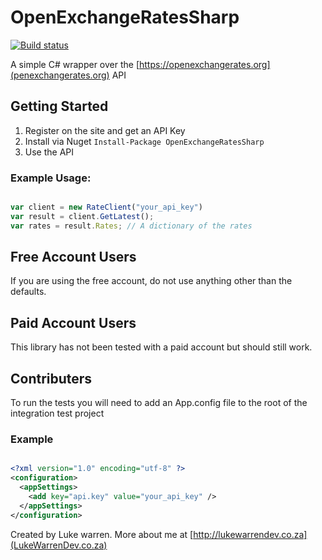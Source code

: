# OpenExchangeRatesSharp

[![Build status](https://ci.appveyor.com/api/projects/status/pgqxlne84y94sb2n?svg=true)](https://ci.appveyor.com/project/Lukejkw/openexchangeratessharp)

A simple C# wrapper over the [https://openexchangerates.org](penexchangerates.org) API

## Getting Started

1. Register on the site and get an API Key
2. Install via Nuget ```Install-Package OpenExchangeRatesSharp```
3. Use the API

### Example Usage:

```javascript

var client = new RateClient("your_api_key")
var result = client.GetLatest();
var rates = result.Rates; // A dictionary of the rates

```

## Free Account Users

If you are using the free account, do not use anything other than the defaults.


## Paid Account Users

This library has not been tested with a paid account but should still work.

## Contributers

To run the tests you will need to add an App.config file to the root of the integration test project

### Example

```xml

<?xml version="1.0" encoding="utf-8" ?>
<configuration>
  <appSettings>
    <add key="api.key" value="your_api_key" />
  </appSettings>
</configuration>

```

Created by Luke warren. More about me at [http://lukewarrendev.co.za](LukeWarrenDev.co.za)